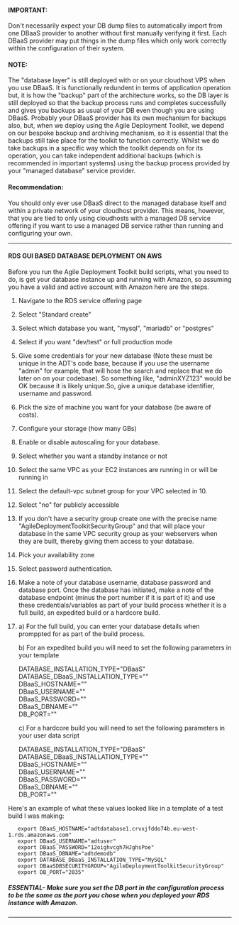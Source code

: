 #### IMPORTANT:  

Don't necessarily expect your DB dump files to automatically import from one DBaaS provider to another without first manually verifying it first. Each DBaaS provider may put things in the dump files which only work correctly within the configuration of their system. 

#### NOTE:  

The "database layer" is still deployed with or on your cloudhost VPS when you use DBaaS. It is functionally redundent in terms of application operation but, it is how the "backup" part of the architecture works, so the DB layer is still deployed so that the backup process runs and completes successfully and gives you backups as usual of your DB even though you are using DBaaS. Probably your DBaaS provider has its own mechanism for backups also, but, when we deploy using the Agile Deployment Toolkit, we depend on our bespoke backup and archiving mechanism, so it is essential that the backups still take place for the toolkit to function correctly. Whilst we do take backups in a specific way which the toolkit depends on for its operation, you can take independent additional backups (which is recommended in important systems) using the backup process provided by your "managed database" service provider.  

#### Recommendation:  

You should only ever use DBaaS direct to the managed database itself and within a private network of your cloudhost provider. This means, however, that you are tied to only using cloudhosts with a managed DB service offering if you want to use a managed DB service rather than running and configuring your own. 

----------------------------------------------------------------------

#### RDS GUI BASED DATABASE DEPLOYMENT ON AWS

Before you run the Agile Deployment Toolkit build scripts, what you need to do, is get your database instance up and running with Amazon, so assuming you have a valid and active account with Amazon here are the steps.

1. Navigate to the RDS service offering page

2. Select "Standard create"

3. Select which database you want, "mysql", "mariadb" or "postgres"

4. Select if you want "dev/test" or full production mode

5. Give some credentials for your new database (Note these must be unique in the ADT's code base, because if you use the username "admin" for example, that will hose the search and replace that we do later on on your codebase). So something like, "adminXYZ123" would be OK because it is likely unique.So, give a unique database identifier, username and password.
	
6. Pick the size of machine you want for your database (be aware of costs).

7. Configure your storage (how many GBs)

8. Enable or disable autoscaling for your database.

9. Select whether you want a standby instance or not

10. Select the same VPC as your EC2 instances are running in or will be running in

11. Select the default-vpc subnet group for your VPC selected in 10.

12. Select "no" for publicly accessible

13. If you don't have a security group create one with the precise name "AgileDeploymentToolkitSecurityGroup" and that will place your database in the same VPC security group as your webservers when they are built, thereby giving them access to your database.

14. Pick your availability zone

15. Select password authentication.

16. Make a note of your database username, database password and database port. Once the database has initiated, make a note of the database endpoint (minus the port number if it is part of it) and use these credentials/variables as part of your build process whether it is a full build, an expedited build or a hardcore build. 

17)  
    a) For the full build, you can enter your database details when promppted for as part of the build process.  
    
    b) For an expedited build you will need to set the following parameters in your template  
       
       DATABASE_INSTALLATION_TYPE="DBaaS"  
       DATABASE_DBaaS_INSTALLATION_TYPE=""  
       DBaaS_HOSTNAME=""  
       DBaaS_USERNAME=""  
       DBaaS_PASSWORD=""   
       DBaaS_DBNAME=""  
       DB_PORT=""  
    
    c) For a hardcore build you will need to set the following parameters in your user data script  
    
       DATABASE_INSTALLATION_TYPE="DBaaS"  
       DATABASE_DBaaS_INSTALLATION_TYPE=""  
       DBaaS_HOSTNAME=""  
       DBaaS_USERNAME=""  
       DBaaS_PASSWORD=""  
       DBaaS_DBNAME=""  
       DB_PORT=""  

Here's an example of what these values looked like in a template of a test build I was making:

       export DBaaS_HOSTNAME="adtdatabase1.crvxjfddo74b.eu-west-1.rds.amazonaws.com"
       export DBaaS_USERNAME="adtuser"
       export DBaaS_PASSWORD="12oighvcgh7HJghsPoe"
       export DBaaS_DBNAME="adtdemodb"
       export DATABASE_DBaaS_INSTALLATION_TYPE="MySQL"
       export DBaaSDBSECURITYGROUP="AgileDeploymentToolkitSecurityGroup"
       export DB_PORT="2035"

##### ESSENTIAL- Make sure you set the DB port in the configuration process to be the same as the port you chose when you deployed your RDS instance with Amazon. 

--------------------------------------------------------------------------




